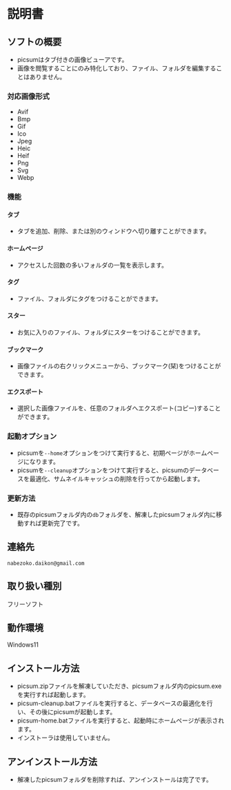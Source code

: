 # 説明書
## ソフトの概要
* picsumはタブ付きの画像ビューアです。
* 画像を閲覧することにのみ特化しており、ファイル、フォルダを編集することはありません。

### 対応画像形式
* Avif
* Bmp
* Gif
* Ico
* Jpeg
* Heic
* Heif
* Png
* Svg
* Webp

### 機能
#### タブ
* タブを追加、削除、または別のウィンドウへ切り離すことができます。
#### ホームページ
* アクセスした回数の多いフォルダの一覧を表示します。
#### タグ
* ファイル、フォルダにタグをつけることができます。
#### スター
* お気に入りのファイル、フォルダにスターをつけることができます。
#### ブックマーク
* 画像ファイルの右クリックメニューから、ブックマーク(栞)をつけることができます。
#### エクスポート
* 選択した画像ファイルを、任意のフォルダへエクスポート(コピー)することができます。

### 起動オプション
* picsumを`--home`オプションをつけて実行すると、初期ページがホームページになります。
* picsumを`--cleanup`オプションをつけて実行すると、picsumのデータベースを最適化、サムネイルキャッシュの削除を行ってから起動します。

### 更新方法
* 既存のpicsumフォルダ内の`db`フォルダを、解凍したpicsumフォルダ内に移動すれば更新完了です。

## 連絡先
`nabezoko.daikon@gmail.com`

## 取り扱い種別
フリーソフト

## 動作環境
Windows11

## インストール方法
* picsum.zipファイルを解凍していただき、picsumフォルダ内のpicsum.exeを実行すれば起動します。
* picsum-cleanup.batファイルを実行すると、データベースの最適化を行い、その後にpicsumが起動します。
* picsum-home.batファイルを実行すると、起動時にホームページが表示されます。
* インストーラは使用していません。

## アンインストール方法
* 解凍したpicsumフォルダを削除すれば、アンインストールは完了です。
